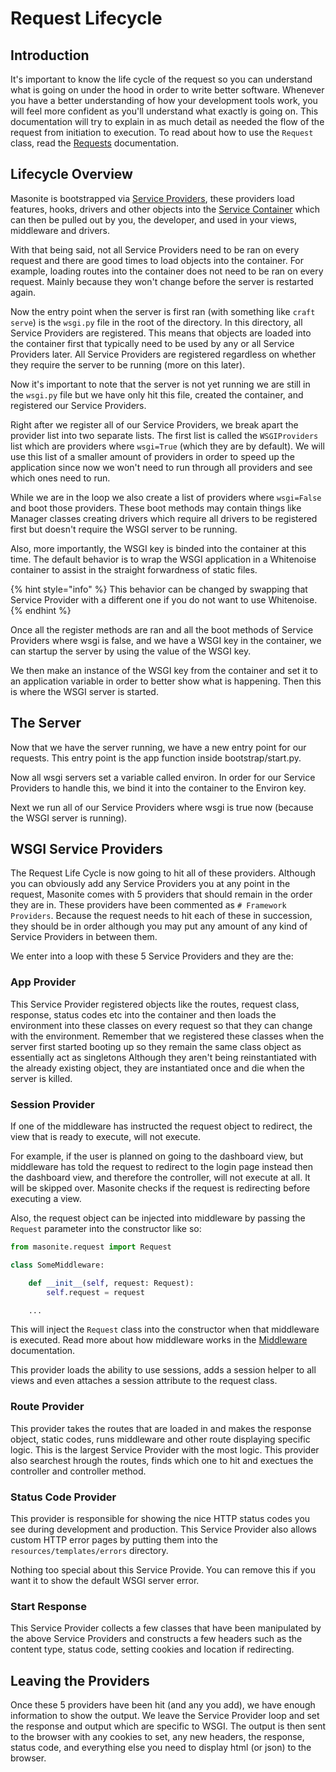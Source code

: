 # Request Lifecycle

## Introduction

It's important to know the life cycle of the request so you can understand what is going on under the hood in order to write better software. Whenever you have a better understanding of how your development tools work, you will feel more confident as you'll understand what exactly is going on. This documentation will try to explain in as much detail as needed the flow of the request from initiation to execution. To read about how to use the `Request` class, read the [Requests](../the-basics/requests.md) documentation.

## Lifecycle Overview

Masonite is bootstrapped via [Service Providers](service-providers.md), these providers load features, hooks, drivers and other objects into the [Service Container](service-container.md) which can then be pulled out by you, the developer, and used in your views, middleware and drivers.

With that being said, not all Service Providers need to be ran on every request and there are good times to load objects into the container. For example, loading routes into the container does not need to be ran on every request. Mainly because they won't change before the server is restarted again.

Now the entry point when the server is first ran \(with something like `craft serve`\) is the `wsgi.py` file in the root of the directory. In this directory, all Service Providers are registered. This means that objects are loaded into the container first that typically need to be used by any or all Service Providers later. All Service Providers are registered regardless on whether they require the server to be running \(more on this later\).

Now it's important to note that the server is not yet running we are still in the `wsgi.py` file but we have only hit this file, created the container, and registered our Service Providers.

Right after we register all of our Service Providers, we break apart the provider list into two separate lists. The first list is called the `WSGIProviders` list which are providers where `wsgi=True` \(which they are by default\). We will use this list of a smaller amount of providers in order to speed up the application since now we won't need to run through all providers and see which ones need to run.

While we are in the loop we also create a list of providers where `wsgi=False` and boot those providers. These boot methods may contain things like Manager classes creating drivers which require all drivers to be registered first but doesn't require the WSGI server to be running.

Also, more importantly, the WSGI key is binded into the container at this time. The default behavior is to wrap the WSGI application in a Whitenoise container to assist in the straight forwardness of static files.

{% hint style="info" %}
This behavior can be changed by swapping that Service Provider with a different one if you do not want to use Whitenoise.
{% endhint %}

Once all the register methods are ran and all the boot methods of Service Providers where wsgi is false, and we have a WSGI key in the container, we can startup the server by using the value of the WSGI key.

We then make an instance of the WSGI key from the container and set it to an application variable in order to better show what is happening. Then this is where the WSGI server is started.

## The Server

Now that we have the server running, we have a new entry point for our requests. This entry point is the app function inside bootstrap/start.py.

Now all wsgi servers set a variable called environ. In order for our Service Providers to handle this, we bind it into the container to the Environ key.

Next we run all of our Service Providers where wsgi is true now \(because the WSGI server is running\).

## WSGI Service Providers

The Request Life Cycle is now going to hit all of these providers. Although you can obviously add any Service Providers you at any point in the request, Masonite comes with 5 providers that should remain in the order they are in. These providers have been commented as `# Framework Providers`. Because the request needs to hit each of these in succession, they should be in order although you may put any amount of any kind of Service Providers in between them.

We enter into a loop with these 5 Service Providers and they are the:

### App Provider

This Service Provider registered objects like the routes, request class, response, status codes etc into the container and then loads the environment into these classes on every request so that they can change with the environment. Remember that we registered these classes when the server first started booting up so they remain the same class object as essentially act as singletons Although they aren't being reinstantiated with the already existing object, they are instantiated once and die when the server is killed.

### Session Provider

If one of the middleware has instructed the request object to redirect, the view that is ready to execute, will not execute.

For example, if the user is planned on going to the dashboard view, but middleware has told the request to redirect to the login page instead then the dashboard view, and therefore the controller, will not execute at all. It will be skipped over. Masonite checks if the request is redirecting before executing a view.

Also, the request object can be injected into middleware by passing the `Request` parameter into the constructor like so:

```python
from masonite.request import Request

class SomeMiddleware:

    def __init__(self, request: Request):
        self.request = request

    ...
```

This will inject the `Request` class into the constructor when that middleware is executed. Read more about how middleware works in the [Middleware](../advanced/middleware.md) documentation.

This provider loads the ability to use sessions, adds a session helper to all views and even attaches a session attribute to the request class.

### Route Provider

This provider takes the routes that are loaded in and makes the response object, static codes, runs middleware and other route displaying specific logic. This is the largest Service Provider with the most logic. This provider also searchest hrough the routes, finds which one to hit and exectues the controller and controller method.

### Status Code Provider

This provider is responsible for showing the nice HTTP status codes you see during development and production. This Service Provider also allows custom HTTP error pages by putting them into the `resources/templates/errors` directory. 

Nothing too special about this Service Provide. You can remove this if you want it to show the default WSGI server error.

### Start Response

This Service Provider collects a few classes that have been manipulated by the above Service Providers and constructs a few headers such as the content type, status code, setting cookies and location if redirecting.

## Leaving the Providers

Once these 5 providers have been hit \(and any you add\), we have enough information to show the output. We leave the Service Provider loop and set the response and output which are specific to WSGI. The output is then sent to the browser with any cookies to set, any new headers, the response, status code, and everything else you need to display html \(or json\) to the browser.

